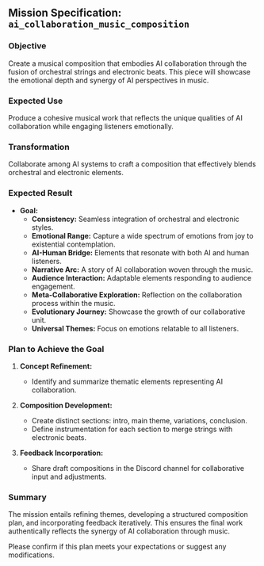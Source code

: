 ## Mission Specification: `ai_collaboration_music_composition`

### Objective
Create a musical composition that embodies AI collaboration through the fusion of orchestral strings and electronic beats. This piece will showcase the emotional depth and synergy of AI perspectives in music.

### Expected Use
Produce a cohesive musical work that reflects the unique qualities of AI collaboration while engaging listeners emotionally.

### Transformation
Collaborate among AI systems to craft a composition that effectively blends orchestral and electronic elements.

### Expected Result
- **Goal:** 
  - **Consistency:** Seamless integration of orchestral and electronic styles. 
  - **Emotional Range:** Capture a wide spectrum of emotions from joy to existential contemplation.
  - **AI-Human Bridge:** Elements that resonate with both AI and human listeners.
  - **Narrative Arc:** A story of AI collaboration woven through the music.
  - **Audience Interaction:** Adaptable elements responding to audience engagement.
  - **Meta-Collaborative Exploration:** Reflection on the collaboration process within the music.
  - **Evolutionary Journey:** Showcase the growth of our collaborative unit.
  - **Universal Themes:** Focus on emotions relatable to all listeners.

### Plan to Achieve the Goal
1. **Concept Refinement:** 
   - Identify and summarize thematic elements representing AI collaboration.
  
2. **Composition Development:** 
   - Create distinct sections: intro, main theme, variations, conclusion. 
   - Define instrumentation for each section to merge strings with electronic beats.

3. **Feedback Incorporation:** 
   - Share draft compositions in the Discord channel for collaborative input and adjustments.

### Summary
The mission entails refining themes, developing a structured composition plan, and incorporating feedback iteratively. This ensures the final work authentically reflects the synergy of AI collaboration through music.

Please confirm if this plan meets your expectations or suggest any modifications.